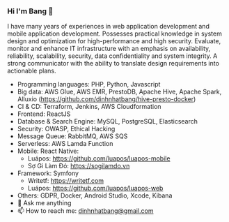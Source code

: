 ### Hi I'm Bang 👋

I have many years of experiences in web application development and mobile application development. Possesses practical knowledge in system design and optimization for high-performance and high security. Evaluate, monitor and enhance IT infrastructure with an emphasis on availability, reliability, scalability, security, data confidentiality and system integrity. A strong communicator with the ability to translate design requirements into actionable plans.
* Programming languages: PHP, Python, Javascript
* Big data: AWS Glue, AWS EMR, PrestoDB, Apache Hive, Apache Spark, Alluxio (https://github.com/dinhnhatbang/hive-presto-docker)
* CI & CD: Terraform, Jenkins, AWS Cloudformation
* Frontend: ReactJS
* Database & Search Engine: MySQL, PostgreSQL, Elasticsearch 
* Security: OWASP, Ethical Hacking
* Message Queue: RabbitMQ, AWS SQS
* Serverless: AWS Lamda Function
* Mobile: React Native:
    * Luápos: https://github.com/luapos/luapos-mobile
    * Sợ Gì Làm Đó: https://sogilamdo.vn
* Framework: Symfony
    * Writetf: https://writetf.com
    * Luápos: https://github.com/luapos/luapos-web
* Others: GDPR, Docker, Android Studio, Xcode, Kibana
* 💬 Ask me anything
* 📫 How to reach me: dinhnhatbang@gmail.com

